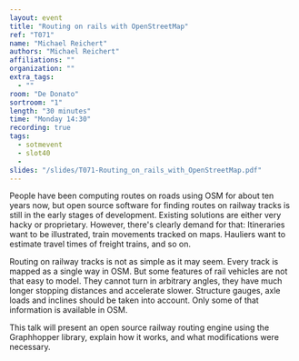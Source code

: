 ```yaml
---
layout: event
title: "Routing on rails with OpenStreetMap"
ref: "T071"
name: "Michael Reichert"
authors: "Michael Reichert"
affiliations: ""
organization: ""
extra_tags:
  - ""
room: "De Donato"
sortroom: "1"
length: "30 minutes"
time: "Monday 14:30"
recording: true
tags:
  - sotmevent
  - slot40
  - 
slides: "/slides/T071-Routing_on_rails_with_OpenStreetMap.pdf"
---
```

People have been computing routes on roads using OSM for about ten years now, but open source software for finding routes on railway tracks is still in the early stages of development. Existing solutions are either very hacky or proprietary. However, there&#39;s clearly demand for that: Itineraries want to be illustrated, train movements tracked on maps. Hauliers want to estimate travel times of freight trains, and so on.

Routing on railway tracks is not as simple as it may seem. Every track is mapped as a single way in OSM. But some features of rail vehicles are not that easy to model. They cannot turn in arbitrary angles, they have much longer stopping distances and accelerate slower. Structure gauges, axle loads and inclines should be taken into account. Only some of that information is available in OSM.

This talk will present an open source railway routing engine using the Graphhopper library, explain how it works, and what modifications were necessary.